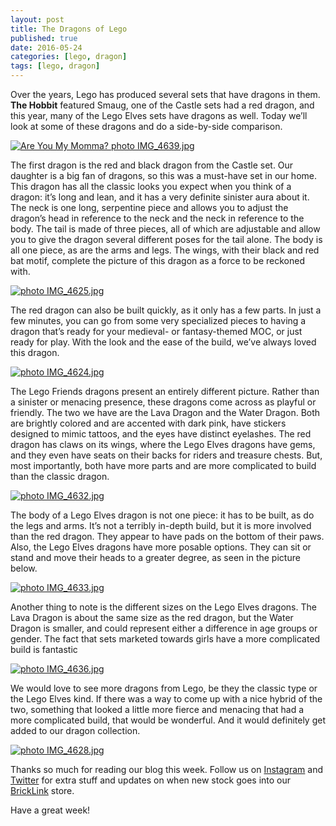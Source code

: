 ```yaml
---
layout: post
title: The Dragons of Lego
published: true
date: 2016-05-24
categories: [lego, dragon]
tags: [lego, dragon]
---
```


Over the years, Lego has produced several sets that have dragons in them.  **The Hobbit** featured Smaug, one of the Castle sets had a red dragon, and this year, many of the Lego Elves sets have dragons as well.  Today we’ll look at some of these dragons and do a side-by-side comparison.

<a href="http://s63.photobucket.com/user/anellas/media/IMG_4639.jpg.html" target="_blank"><img src="http://i63.photobucket.com/albums/h144/anellas/IMG_4639.jpg" border="0" alt="Are You My Momma? photo IMG_4639.jpg"/></a>

The first dragon is the red and black dragon from the Castle set.  Our daughter is a big fan of dragons, so this was a must-have set in our home.  This dragon has all the classic looks you expect when you think of a dragon: it’s long and lean, and it has a very definite sinister aura about it.  The neck is one long, serpentine piece and allows you to adjust the dragon’s head in reference to the neck and the neck in reference to the body.  The tail is made of three pieces, all of which are adjustable and allow you to give the dragon several different poses for the tail alone.  The body is all one piece, as are the arms and legs.  The wings, with their black and red bat motif, complete the picture of this dragon as a force to be reckoned with.  

<a href="http://s63.photobucket.com/user/anellas/media/IMG_4625.jpg.html" target="_blank"><img src="http://i63.photobucket.com/albums/h144/anellas/IMG_4625.jpg" border="0" alt=" photo IMG_4625.jpg"/></a>

The red dragon can also be built quickly, as it only has a few parts.  In just a few minutes, you can go from some very specialized pieces to having a dragon that’s ready for your medieval- or fantasy-themed MOC, or just ready for play.  With the look and the ease of the build, we’ve always loved this dragon.

<a href="http://s63.photobucket.com/user/anellas/media/IMG_4624.jpg.html" target="_blank"><img src="http://i63.photobucket.com/albums/h144/anellas/IMG_4624.jpg" border="0" alt=" photo IMG_4624.jpg"/></a>

The Lego Friends dragons present an entirely different picture.  Rather than a sinister or menacing presence, these dragons come across as playful or friendly.  The two we have are the Lava Dragon and the Water Dragon.  Both are brightly colored and are accented with dark pink, have stickers designed to mimic tattoos, and the eyes have distinct eyelashes.  The red dragon has claws on its wings, where the Lego Elves dragons have gems, and they even have seats on their backs for riders and treasure chests.  But, most importantly, both have more parts and are more complicated to build than the classic dragon.

<a href="http://s63.photobucket.com/user/anellas/media/IMG_4632.jpg.html" target="_blank"><img src="http://i63.photobucket.com/albums/h144/anellas/IMG_4632.jpg" border="0" alt=" photo IMG_4632.jpg"/></a>

The body of a Lego Elves dragon is not one piece: it has to be built, as do the legs and arms.  It’s not a terribly in-depth build, but it is more involved than the red dragon.  They appear to have pads on the bottom of their paws.  Also, the Lego Elves dragons have more posable options.  They can sit or stand and move their heads to a greater degree, as seen in the picture below.  

<a href="http://s63.photobucket.com/user/anellas/media/IMG_4633.jpg.html" target="_blank"><img src="http://i63.photobucket.com/albums/h144/anellas/IMG_4633.jpg" border="0" alt=" photo IMG_4633.jpg"/></a>

Another thing to note is the different sizes on the Lego Elves dragons.  The Lava Dragon is about the same size as the red dragon, but the Water Dragon is smaller, and could represent either a difference in age groups or gender.  The fact that sets marketed towards girls have a more complicated build is fantastic

<a href="http://s63.photobucket.com/user/anellas/media/IMG_4636.jpg.html" target="_blank"><img src="http://i63.photobucket.com/albums/h144/anellas/IMG_4636.jpg" border="0" alt=" photo IMG_4636.jpg"/></a>

We would love to see more dragons from Lego, be they the classic type or the Lego Elves kind.  If there was a way to come up with a nice hybrid of the two, something that looked a little more fierce and menacing that had a more complicated build, that would be wonderful.  And it would definitely get added to our dragon collection.

<a href="http://s63.photobucket.com/user/anellas/media/IMG_4628.jpg.html" target="_blank"><img src="http://i63.photobucket.com/albums/h144/anellas/IMG_4628.jpg" border="0" alt=" photo IMG_4628.jpg"/></a>

Thanks so much for reading our blog this week.  Follow us on [Instagram]( https://www.instagram.com/adobe_brick/) and [Twitter]( https://twitter.com/AdobeBrick ) for extra stuff and updates on when new stock goes into our [BrickLink]( http://www.bricklink.com/store.asp?p=AdobeBrick) store.

Have a great week!
